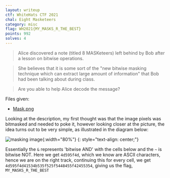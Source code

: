 ```yaml
---
layout: writeup
ctf: WhiteHats CTF 2021
chal: Eight Masketeers
category: misc
flag: WH2021{MY_MASKS_R_THE_BEST}
points: 992
solves: 4
---
```


> Alice discovered a note (titled 8 MASKeteers) left behind by Bob after a lesson on bitwise operations.

> She believes that it is some sort of the "new bitwise masking technique which can extract large amount of information" that Bob had been talking about during class.

> Are you able to help Alice decode the message?

Files given:
 - [Mask.png](Mask.png)

Looking at the description, my first thought was that the image pixels was bitmasked and needed to poke it, however looking closer at the picture, the idea turns out to be very simple, as illustrated in the diagram below:

![masking image](Mask_diagram.png){:width="80%"}
{: style="text-align: center;"}

Essentially the `&` represents 'bitwise AND' with the cells below and the `~` is bitwise NOT. Here we get `4d595f4d`, which we know are ASCII characters, hence we are on the right track, continuing this for every cell, we get `4d595f4d41534b535f525f5448455f42455354`, giving us the flag, `MY_MASKS_R_THE_BEST`
